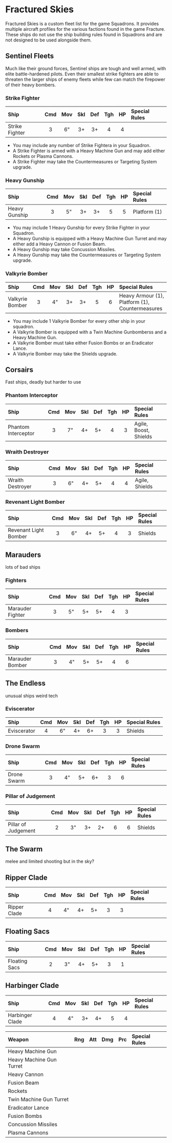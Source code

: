 # Fractured Skies

Fractured Skies is a custom fleet list for the game Squadrons. It provides multiple aircraft profiles for the various factions found in the game Fracture. These ships do not use the ship building rules found in Squadrons and are not designed to be used alongside them.

## Sentinel Fleets

Much like their ground forces, Sentinel ships are tough and well armed, with elite battle-hardened pilots. Even their smallest strike fighters are able to threaten the larger ships of enemy fleets while few can match the firepower of their heavy bombers.

### Strike Fighter

| Ship                      | Cmd | Mov | Skl | Def | Tgh | HP  | Special Rules         |
| :------------------------ | :-: | :-: | :-: | :-: | :-: | :-: | :-------------------- |
| Strike Fighter            |  3  |  6" |  3+ |  3+ |  4  |  4  |                       |

- You may include any number of Strike Fightera in your Squadron.
- A Strike Fighter is armed with a Heavy Machine Gun and may add either Rockets or Plasma Cannons.
- A Strike Fighter may take the Countermeasures or Targeting System upgrade.

### Heavy Gunship

| Ship                      | Cmd | Mov | Skl | Def | Tgh | HP  | Special Rules         |
| :------------------------ | :-: | :-: | :-: | :-: | :-: | :-: | :-------------------- |
| Heavy Gunship             |  3  |  5" |  3+ |  3+ |  5  |  5  | Platform (1)          |

- You may include 1 Heavy Gunship for every Strike Fighter in your Squadron.
- A Heavy Gunship is equipped with a Heavy Machine Gun Turret and may either add a Heavy Cannon or Fusion Beam.
- A Heavy Gunship may take Concussion Missiles.
- A Heavy Gunship may take the Countermeasures or Targeting System upgrade.

### Valkyrie Bomber

| Ship                      | Cmd | Mov | Skl | Def | Tgh | HP  | Special Rules                                   |
| :------------------------ | :-: | :-: | :-: | :-: | :-: | :-: | :---------------------------------------------- |
| Valkyrie Bomber           |  3  |  4" |  3+ |  3+ |  5  |  6  | Heavy Armour (1), Platform (1), Countermeasures |

- You may include 1 Valkyrie Bomber for every other ship in your squadron.
- A Valkyrie Bomber is equipped with a Twin Machine Gunbomberss and a Heavy Machine Gun.
- A Valkyrie Bomber must take either Fusion Bombs or an Eradicator Lance.
- A Valkyrie Bomber may take the Shields upgrade.

## Corsairs

Fast ships, deadly but harder to use 

### Phantom Interceptor

| Ship                      | Cmd | Mov | Skl | Def | Tgh | HP  | Special Rules         |
| :------------------------ | :-: | :-: | :-: | :-: | :-: | :-: | :-------------------- |
| Phantom Interceptor       |  3  |  7" |  4+ |  5+ |  4  |  3  | Agile, Boost, Shields |

### Wraith Destroyer

| Ship                      | Cmd | Mov | Skl | Def | Tgh | HP  | Special Rules         |
| :------------------------ | :-: | :-: | :-: | :-: | :-: | :-: | :-------------------- |
| Wraith Destroyer          |  3  |  6" |  4+ |  5+ |  4  |  4  | Agile, Shields |

### Revenant Light Bomber

| Ship                      | Cmd | Mov | Skl | Def | Tgh | HP  | Special Rules         |
| :------------------------ | :-: | :-: | :-: | :-: | :-: | :-: | :-------------------- |
| Revenant Light Bomber     |  3  |  6" |  4+ |  5+ |  4  |  3  | Shields               |

## Marauders

lots of bad ships 

### Fighters

| Ship                      | Cmd | Mov | Skl | Def | Tgh | HP  | Special Rules         |
| :------------------------ | :-: | :-: | :-: | :-: | :-: | :-: | :-------------------- |
| Marauder Fighter          |  3  |  5" |  5+ |  5+ |  4  |  3  |                       |

### Bombers

| Ship                      | Cmd | Mov | Skl | Def | Tgh | HP  | Special Rules         |
| :------------------------ | :-: | :-: | :-: | :-: | :-: | :-: | :-------------------- |
| Marauder Bomber           |  3  |  4" |  5+ |  5+ |  4  |  6  |                       |

## The Endless

unusual ships weird tech

### Eviscerator

| Ship                      | Cmd | Mov | Skl | Def | Tgh | HP  | Special Rules         |
| :------------------------ | :-: | :-: | :-: | :-: | :-: | :-: | :-------------------- |
| Eviscerator               |  4  |  6" |  4+ |  6+ |  3  |  3  | Shields               |

### Drone Swarm

| Ship                      | Cmd | Mov | Skl | Def | Tgh | HP  | Special Rules         |
| :------------------------ | :-: | :-: | :-: | :-: | :-: | :-: | :-------------------- |
| Drone Swarm               |  3  |  4" |  5+ |  6+ |  3  |  6  |                       |

### Pillar of Judgement

| Ship                      | Cmd | Mov | Skl | Def | Tgh | HP  | Special Rules         |
| :------------------------ | :-: | :-: | :-: | :-: | :-: | :-: | :-------------------- |
| Pillar of Judgement       |  2  |  3" |  3+ |  2+ |  6  |  6  | Shields               |

## The Swarm

melee and limited shooting but in the sky?

## Ripper Clade

| Ship                      | Cmd | Mov | Skl | Def | Tgh | HP  | Special Rules         |
| :------------------------ | :-: | :-: | :-: | :-: | :-: | :-: | :-------------------- |
| Ripper Clade              |  4  |  4" |  4+ |  5+ |  3  |  3  |                       |

## Floating Sacs

| Ship                      | Cmd | Mov | Skl | Def | Tgh | HP  | Special Rules         |
| :------------------------ | :-: | :-: | :-: | :-: | :-: | :-: | :-------------------- |
| Floating Sacs             |  2  |  3" |  4+ |  5+ |  3  |  1  |                       |

## Harbinger Clade

| Ship                      | Cmd | Mov | Skl | Def | Tgh | HP  | Special Rules         |
| :------------------------ | :-: | :-: | :-: | :-: | :-: | :-: | :-------------------- |
| Harbinger Clade           |  4  |  4" |  3+ |  4+ |  5  |  4  |                       |


| Weapon                    | Rng | Att | Dmg | Prc | Special Rules                     |
| :------------------------ | :-: | :-: | :-: | :-: | :-------------------------------- |
| Heavy Machine Gun         |     |     |     |     |                                   |
| Heavy Machine Gun Turret  |     |     |     |     |                                   |
| Heavy Cannon              |     |     |     |     |                                   |
| Fusion Beam               |     |     |     |     |                                   |
| Rockets                   |     |     |     |     |                                   |
| Twin Machine Gun Turret   |     |     |     |     |                                   |
| Eradicator Lance          |     |     |     |     |                                   |
| Fusion Bombs              |     |     |     |     |                                   |
| Concussion Missiles       |     |     |     |     |                                   |
| Plasma Cannons            |     |     |     |     |                                   |

